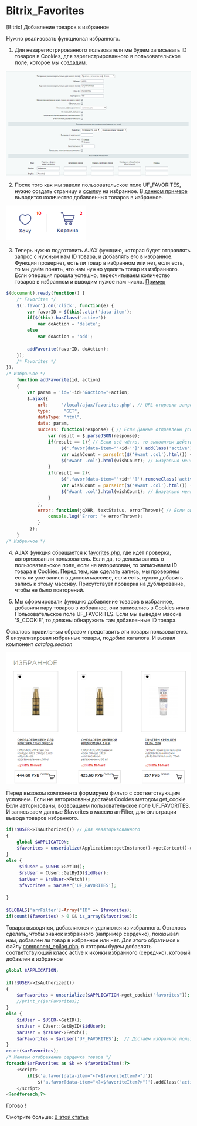 # Bitrix_Favorites
[Bitrix] Добавление товаров в избранное

Нужно реализовать функционал избранного. 

1. Для незарегистрированного пользователя мы будем записывать ID товаров в Cookies, для зарегистрированного в пользовательское поле, которое мы создадим.

<img src="assets/favorites.png" />

2. После того как мы завели пользовательское поле UF_FAVORITES, нужно создать страницу и <a href="favoriteButton.php">ссылку</a> на избранное. В <a href="favoriteButton.php">данном примере</a> выводится количество добавленных товаров в избранное.

<img src="assets/favorite3.png" />

3. Теперь нужно подготовить AJAX функцию, которая будет отправлять запрос с нужным нам ID товара, и добавлять его в избранное. Функция проверяет, есть ли товар в избранном или нет, если есть, то мы даём понять, что нам нужно удалить товар из избранного. Если операция прошла успешно, пересчитываем количество товаров в избранном и выводим нужое нам число.
<a href="script.js">Пример</a>

```javascript
$(document).ready(function() {
    /* Favorites */
    $('.favor').on('click', function(e) {
        var favorID = $(this).attr('data-item');
        if($(this).hasClass('active'))
            var doAction = 'delete';
        else
            var doAction = 'add';

        addFavorite(favorID, doAction);
    });
    /* Favorites */
});
/* Избранное */
    function addFavorite(id, action)
    {
        var param = 'id='+id+"&action="+action;
        $.ajax({
            url:     '/local/ajax/favorites.php', // URL отправки запроса
            type:     "GET",
            dataType: "html",
            data: param,
            success: function(response) { // Если Данные отправлены успешно
                var result = $.parseJSON(response);
                if(result == 1){ // Если всё чётко, то выполняем действия, которые показывают, что данные отправлены :)
                     $('.favor[data-item="'+id+'"]').addClass('active');
                     var wishCount = parseInt($('#want .col').html()) + 1;
                     $('#want .col').html(wishCount); // Визуально меняем количество у иконки
                }
                if(result == 2){
                     $('.favor[data-item="'+id+'"]').removeClass('active');
                     var wishCount = parseInt($('#want .col').html()) - 1;
                     $('#want .col').html(wishCount); // Визуально меняем количество у иконки
                }
            },
            error: function(jqXHR, textStatus, errorThrown){ // Если ошибка, то выкладываем печаль в консоль
                console.log('Error: '+ errorThrown);
            }
         });
    }
/* Избранное */
```

4. AJAX функция обращается к <a href="ajax.php">favorites.php</a>, где идёт проверка, авторизован ли пользователь. Если да, то делаем запись в пользовательское поле, если не авторизован, то записываем ID товара в Cookies. 
Перед тем, как сделать запись, мы проверяем есть ли уже записи в данном массиве, если есть, нужно добавить запись к этому массиву.
Присутствует проверка на дублирование, чтобы не было повторений.

5. Мы сформировали функцию добавление товаров в избранное, добавили пару товаров в избранное, они записались в Cookies или в Пользовательское поле UF_FAVORITES. Если мы выведем массив '$_COOKIE', то должны обнаружить там добавленные ID товара.

Осталось правильным образом представить эти товары пользователю. Я визуализировал избранные товары, подобию каталога. И вызвал компонент <i>catalog.section</i>

<img src="assets/favorite2.png" />

Перед вызовом компонента формируем фильтр с соответствующим условием. Если не авторизованы достаём Cookies методом get_cookie. Если авторизованы, возвращаем пользовательское поле UF_FAVORITES. И записываем данные $favorites в массив arrFilter, для фильтрации вывода товаров избранного.
```php
if(!$USER->IsAuthorized()) // Для неавторизованного
{
    global $APPLICATION;
	$favorites = unserialize(Application::getInstance()->getContext()->getRequest()->getCookie("favorites"));
}
else {
     $idUser = $USER->GetID();
     $rsUser = CUser::GetByID($idUser);
     $arUser = $rsUser->Fetch();
     $favorites = $arUser['UF_FAVORITES'];
    
}

$GLOBALS['arrFilter']=Array("ID" => $favorites);
if(count($favorites) > 0 && is_array($favorites)):
```

Товары выводятся, добавляются и удаляются из избранного. Осталось сделать, чтобы значок избранного (например сердечко), показывал нам, добавлен ли товар в избранное или нет. Для этого обратимся к файлу <a href="component_epilog.php">component_epilog.php</a>, в котором будем добавлять соответствующий класс active к иконки избранного (середчко), который добавлен в избранное

```php
global $APPLICATION;

if(!$USER->IsAuthorized())
{
    $arFavorites = unserialize($APPLICATION->get_cookie("favorites"));
    //print_r($arFavorites);
}
else {
    $idUser = $USER->GetID();
    $rsUser = CUser::GetByID($idUser);
    $arUser = $rsUser->Fetch();
    $arFavorites = $arUser['UF_FAVORITES'];  // Достаём избранное пользователя
}
count($arFavorites);
/* Меняем отображение сердечка товара */
foreach($arFavorites as $k => $favoriteItem):?>
    <script>
        if($('a.favor[data-item="<?=$favoriteItem?>"]'))
            $('a.favor[data-item="<?=$favoriteItem?>"]').addClass('active');
    </script>
<?endforeach;?>
```

Готово !

Смотрите больше: <a href="https://www.redsgroup.ru/workshop/rework/wishlist-bitrix/" title="Битрикс избранное">В этой статье</a>




